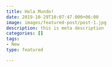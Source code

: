 ```yaml
---
title: Hola Mundo!
date: 2019-10-29T10:07:47.000+06:00
image: images/featured-post/post-1.jpg
description: this is meta description
categories: []
tags:
- New
type: featured

---
```

